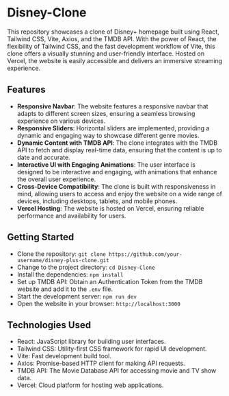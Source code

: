 # Disney-Clone
This repository showcases a clone of Disney+ homepage built using React, Tailwind CSS, Vite, Axios, and the TMDB API. With the power of React, the flexibility of Tailwind CSS, and the fast development workflow of Vite, this clone offers a visually stunning and user-friendly interface. Hosted on Vercel, the website is easily accessible and delivers an immersive streaming experience.

## Features

- **Responsive Navbar**: The website features a responsive navbar that adapts to different screen sizes, ensuring a seamless browsing experience on various devices.
- **Responsive Sliders**: Horizontal sliders are implemented, providing a dynamic and engaging way to showcase different genre movies.
- **Dynamic Content with TMDB API**: The clone integrates with the TMDB API to fetch and display real-time data, ensuring that the content is up to date and accurate.
- **Interactive UI with Engaging Animations**: The user interface is designed to be interactive and engaging, with animations that enhance the overall user experience.
- **Cross-Device Compatibility**: The clone is built with responsiveness in mind, allowing users to access and enjoy the website on a wide range of devices, including desktops, tablets, and mobile phones.
- **Vercel Hosting**: The website is hosted on Vercel, ensuring reliable performance and availability for users.

## Getting Started

- Clone the repository: `git clone https://github.com/your-username/disney-plus-clone.git`
- Change to the project directory: `cd Disney-Clone`
- Install the dependencies: `npm install`
- Set up TMDB API: Obtain an Authentication Token from the TMDB website and add it to the `.env` file.
- Start the development server: `npm run dev`
- Open the website in your browser: `http://localhost:3000`

## Technologies Used
- React: JavaScript library for building user interfaces.
- Tailwind CSS: Utility-first CSS framework for rapid UI development.
- Vite: Fast development build tool.
- Axios: Promise-based HTTP client for making API requests.
- TMDB API: The Movie Database API for accessing movie and TV show data.
- Vercel: Cloud platform for hosting web applications.

